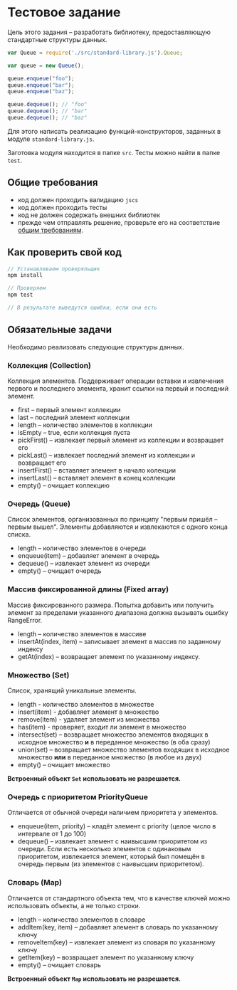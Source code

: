 Тестовое задание
==================================

Цель этого задания – разработать библиотеку, предоставляющую стандартные структуры данных.

```js
var Queue = require('./src/standard-library.js').Queue;

var queue = new Queue();

queue.enqueue("foo");
queue.enqueue("bar");
queue.enqueue("baz");

queue.dequeue(); // "foo"
queue.dequeue(); // "bar"
queue.dequeue(); // "baz"
```

Для этого написать реализацию функций-конструкторов, заданных в модуле `standard-library.js`.

Заготовка модуля находится в папке `src`. Тесты можно найти в папке `test`.


Общие требования
----------------

* код должен проходить валидацию `jscs`
* код должен проходить тесты
* код не должен содержать внешних библиотек
* прежде чем отправлять решение, проверьте его на соответствие [общим требованиям](https://github.com/kirillmurashov/javascript).

Как проверить свой код
----------------

```js
// Устанавливаем проверяльщик
npm install

// Проверяем
npm test

// В результате выведутся ошибки, если они есть
```

Обязательные задачи
-------------------

Необходимо реализовать следующие структуры данных.

### Коллекция (Collection)

Коллекция элементов. Поддерживает операции вставки и извлечения первого и последнего элемента, хранит ссылки на первый и последний элемент.

* first – первый элемент коллекции
* last – последний элемент коллекции
* length – количество элементов в коллекции
* isEmpty – true, если коллекция пуста
* pickFirst() – извлекает первый элемент из коллекции и возвращает его
* pickLast() – извлекает последний элемент из коллекции и возвращает его
* insertFirst() – вставляет элемент в начало колекции
* insertLast() – вставляет элемент в конец коллекции
* empty() – очищает коллекцию

### Очередь (Queue)

Список элементов, организованных по принципу "первым пришёл – первым вышел". Элементы добавляются и извлекаются с одного конца списка.

* length – количество элементов в очереди
* enqueue(item) – добавляет элемент в очередь
* dequeue() – извлекает элемент из очереди
* empty() – очищает очередь

### Массив фиксированной длины (Fixed array)

Массив фиксированного размера. Попытка добавить или получить элемент за пределами указанного диапазона должна вызывать ошибку RangeError.

* length – количество элементов в массиве
* insertAt(index, item) – записывает элемент в массив по заданному индексу
* getAt(index) – возвращает элемент по указанному индексу.

### Множество (Set)

Список, хранящий уникальные элементы.

* length - количество элементов в множестве
* insert(item) - добавляет элемент в множество
* remove(item) - удаляет элемент из множества
* has(item) - проверяет, входит ли элемент в множество
* intersect(set) – возвращает множество элементов входящих в исходное множество **и** в переданное множество (в оба сразу)
* union(set) – возвращает множество элементов входящих в исходное множество **или** в переданное множество (в любое из двух)
* empty() – очищает множество

__Встроенный объект `Set` использовать не разрешается.__

### Очередь с приоритетом PriorityQueue

Отличается от обычной очереди наличием приоритета у элементов.

* enqueue(item, priority) – кладёт элемент с priority (целое число в интервале от 1 до 100)
* dequeue() – извлекает элемент с наивысшим приоритетом из очереди. Если есть несколько элементов с одинаковым приоритетом, извлекается элемент, который был помещён в очередь первым (из элементов с наивысшим приоритетом).

### Словарь (Map)

Отличается от стандартного объекта тем, что в качестве ключей можно использовать объекты, а не только строки.

* length – количество элементов в словаре
* addItem(key, item) – добавляет элемент в словарь по указанному ключу
* removeItem(key) – извлекает элемент из словаря по указанному ключу
* getItem(key) – возвращает элемент по указанному ключу
* empty() – очищает словарь

__Встроенный объект `Map` использовать не разрешается.__
